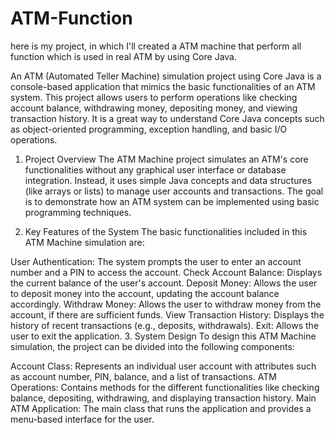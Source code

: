 # ATM-Function
here is my project, in which I'll created a ATM machine that perform all function which is used in real ATM by using Core Java.

An ATM (Automated Teller Machine) simulation project using Core Java is a console-based application that mimics the basic functionalities of an ATM system. This project allows users to perform operations like checking account balance, withdrawing money, depositing money, and viewing transaction history. It is a great way to understand Core Java concepts such as object-oriented programming, exception handling, and basic I/O operations.

1. Project Overview
The ATM Machine project simulates an ATM's core functionalities without any graphical user interface or database integration. Instead, it uses simple Java concepts and data structures (like arrays or lists) to manage user accounts and transactions. The goal is to demonstrate how an ATM system can be implemented using basic programming techniques.

2. Key Features of the System
The basic functionalities included in this ATM Machine simulation are:

User Authentication: The system prompts the user to enter an account number and a PIN to access the account.
Check Account Balance: Displays the current balance of the user's account.
Deposit Money: Allows the user to deposit money into the account, updating the account balance accordingly.
Withdraw Money: Allows the user to withdraw money from the account, if there are sufficient funds.
View Transaction History: Displays the history of recent transactions (e.g., deposits, withdrawals).
Exit: Allows the user to exit the application.
3. System Design
To design this ATM Machine simulation, the project can be divided into the following components:

Account Class: Represents an individual user account with attributes such as account number, PIN, balance, and a list of transactions.
ATM Operations: Contains methods for the different functionalities like checking balance, depositing, withdrawing, and displaying transaction history.
Main ATM Application: The main class that runs the application and provides a menu-based interface for the user.
